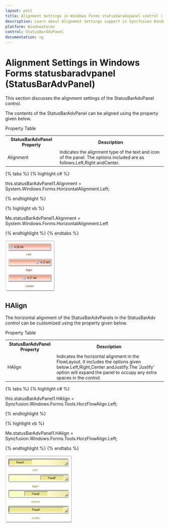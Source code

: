 ```yaml
---
layout: post
title: Alignment Settings in Windows Forms statusbaradvpanel control | Syncfusion
description: Learn about Alignment Settings support in Syncfusion Windows Forms statusbaradvpanel (StatusBarAdvPanel) control and more details.
platform: WindowsForms
control: StatusBarAdvPanel
documentation: ug
---
```


# Alignment Settings in Windows Forms statusbaradvpanel (StatusBarAdvPanel)

This section discusses the alignment settings of the StatusBarAdvPanel control.

The contents of the StatusBarAdvPanel can be aligned using the property given below.

Property Table

<table>
<tr>
<th>
StatusBarAdvPanel Property</th><th>
Description</th></tr>
<tr>
<td>
Alignment</td><td>
Indicates the alignment type of the text and icon of the panel. The options included are as follows.Left,Right andCenter.</td></tr>
</table>

{% tabs %}
{% highlight c# %}

this.statusBarAdvPanel1.Alignment = System.Windows.Forms.HorizontalAlignment.Left;

{% endhighlight %}

{% highlight vb %}

Me.statusBarAdvPanel1.Alignment = System.Windows.Forms.HorizontalAlignment.Left

{% endhighlight %}
{% endtabs %}

![Overview_img91](Overview_images/Overview_img91.jpeg) 


## HAlign

The horizontal alignment of the StatusBarAdvPanels in the StatusBarAdv control can be customized using the property given below.

Property Table

<table>
<tr>
<th>
StatusBarAdvPanel Property</th><th>
Description</th></tr>
<tr>
<td>
HAlign</td><td>
Indicates the horizontal alignment in the FlowLayout. It includes the options given below.Left,Right,Center andJustify.The 'Justify' option will expand the panel to occupy any extra spaces in the control.</td></tr>
</table>

{% tabs %}
{% highlight c# %}

this.statusBarAdvPanel1.HAlign = Syncfusion.Windows.Forms.Tools.HorzFlowAlign.Left;

{% endhighlight %}

{% highlight vb %}

Me.statusBarAdvPanel1.HAlign = Syncfusion.Windows.Forms.Tools.HorzFlowAlign.Left;

{% endhighlight %}
{% endtabs %}

![Overview_img92](Overview_images/Overview_img92.jpeg) 
